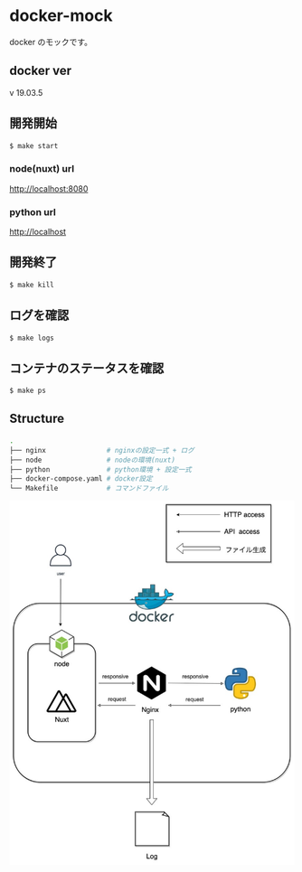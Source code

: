 # docker-mock

docker のモックです。

## docker ver

v 19.03.5

## 開発開始

```bash
$ make start
```

### node(nuxt) url

[http://localhost:8080](http://localhost:8080)

### python url

[http://localhost](http://localhost)

## 開発終了

```bash
$ make kill
```

## ログを確認

```bash
$ make logs
```

## コンテナのステータスを確認

```bash
$ make ps
```

## Structure

```sh
.
├── nginx               # nginxの設定一式 + ログ
├── node                # nodeの環境(nuxt)
├── python              # python環境 + 設定一式
├── docker-compose.yaml # docker設定
└── Makefile            # コマンドファイル
```

![docker構造](https://github.com/kota0708/docker-test/blob/master/construction.jpg)

